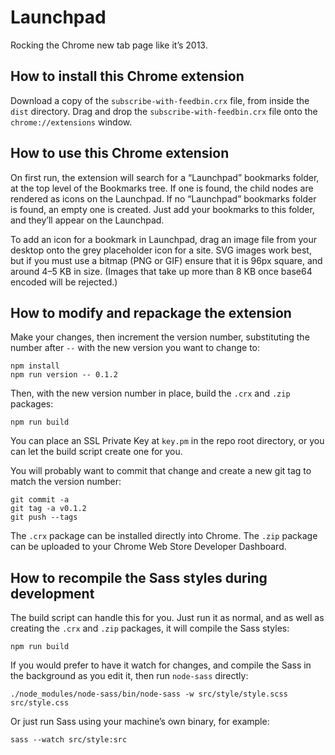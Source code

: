 # Launchpad

Rocking the Chrome new tab page like it’s 2013.

## How to install this Chrome extension

Download a copy of the `subscribe-with-feedbin.crx` file, from inside the `dist` directory. Drag and drop the `subscribe-with-feedbin.crx` file onto the `chrome://extensions` window.

## How to use this Chrome extension

On first run, the extension will search for a “Launchpad” bookmarks folder, at the top level of the Bookmarks tree. If one is found, the child nodes are rendered as icons on the Launchpad. If no “Launchpad” bookmarks folder is found, an empty one is created. Just add your bookmarks to this folder, and they’ll appear on the Launchpad.

To add an icon for a bookmark in Launchpad, drag an image file from your desktop onto the grey placeholder icon for a site. SVG images work best, but if you must use a bitmap (PNG or GIF) ensure that it is 96px square, and around 4–5 KB in size. (Images that take up more than 8 KB once base64 encoded will be rejected.)

## How to modify and repackage the extension

Make your changes, then increment the version number, substituting the number after `--` with the new version you want to change to:

    npm install
    npm run version -- 0.1.2

Then, with the new version number in place, build the `.crx` and `.zip` packages:

    npm run build

You can place an SSL Private Key at `key.pm` in the repo root directory, or you can let the build script create one for you.

You will probably want to commit that change and create a new git tag to match the version number:

    git commit -a
    git tag -a v0.1.2
    git push --tags

The `.crx` package can be installed directly into Chrome. The `.zip` package can be uploaded to your Chrome Web Store Developer Dashboard.

## How to recompile the Sass styles during development

The build script can handle this for you. Just run it as normal, and as well as creating the `.crx` and `.zip` packages, it will compile the Sass styles:

    npm run build

If you would prefer to have it watch for changes, and compile the Sass in the background as you edit it, then run `node-sass` directly:

    ./node_modules/node-sass/bin/node-sass -w src/style/style.scss src/style.css

Or just run Sass using your machine’s own binary, for example:

    sass --watch src/style:src


